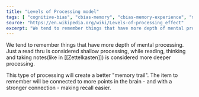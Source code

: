 ```yaml
---
title: "Levels of Processing model"
tags: [ "cognitive-bias", "cbias-memory", "cbias-memory-experience", "memory" ]
source: "https://en.wikipedia.org/wiki/Levels-of-processing_effect"
excerpt: "We tend to remember things that have more depth of mental processing."
---
```


We tend to remember things that have more depth of mental processing. Just a read thru is considered shallow processing, while reading, thinking and taking notes(like in [[Zettelkasten]]) is considered more deeper processing.

This type of processing will create a better "memory trail". The item to remember will be connected to more points in the brain - and with a stronger connection - making recall easier.
